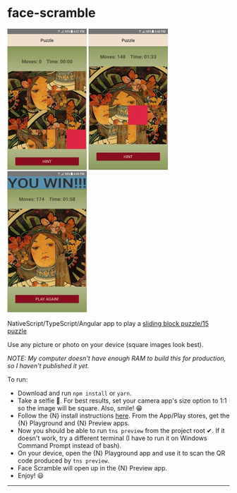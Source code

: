 # face-scramble

![1](https://github.com/jamessouth/face-scramble/blob/master/ss1.jpg) ![2](https://github.com/jamessouth/face-scramble/blob/master/ss2.jpg) ![3](https://github.com/jamessouth/face-scramble/blob/master/ss3.jpg)

NativeScript/TypeScript/Angular app to play a [sliding block puzzle/15 puzzle](https://en.wikipedia.org/wiki/15_puzzle)

Use any picture or photo on your device (square images look best).

*NOTE:  My computer doesn't have enough RAM to build this for production, so I haven't published it yet.*

To run:

* Download and run `npm install` or `yarn`.
* Take a selfie 🤳.  For best results, set your camera app's size option to 1:1 so the image will be square.  Also, smile! 😁
* Follow the {N} install instructions [here](https://docs.nativescript.org/angular/start/quick-setup#quick-setup).  From the App/Play stores, get the {N} Playground and {N} Preview apps.
* Now you should be able to run `tns preview` from the project root ✔.  If it doesn't work, try a different terminal (I have to run it on Windows Command Prompt instead of bash).
* On your device, open the {N} Playground app and use it to scan the QR code produced by `tns preview`.
* Face Scramble will open up in the {N} Preview app.
* Enjoy! 😃


-----------------------------------------------------------------------------------
